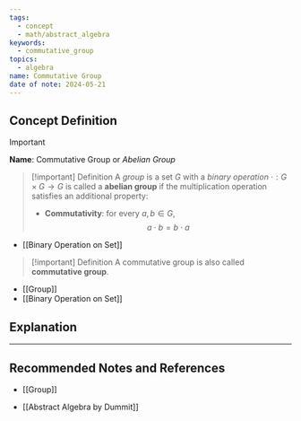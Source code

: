 ```yaml
---
tags:
  - concept
  - math/abstract_algebra
keywords:
  - commutative_group
topics:
  - algebra
name: Commutative Group
date of note: 2024-05-21
---
```


## Concept Definition

>[!important]
>**Name**: Commutative Group or *Abelian Group*

>[!important] Definition
>A *group* is a set $G$ with a *binary operation* $\cdot: G \times G \to G$ is called a **abelian group** if the multiplication operation satisfies an additional property:
>- **Commutativity**: for every $a, b\in G$, 
>$$
>a \cdot b = b \cdot a
>$$

- [[Binary Operation on Set]]

>[!important] Definition
>A commutative group is also called **commutative group**.

- [[Group]]
- [[Binary Operation on Set]]

## Explanation





-----------
##  Recommended Notes and References

- [[Group]]

- [[Abstract Algebra by Dummit]]